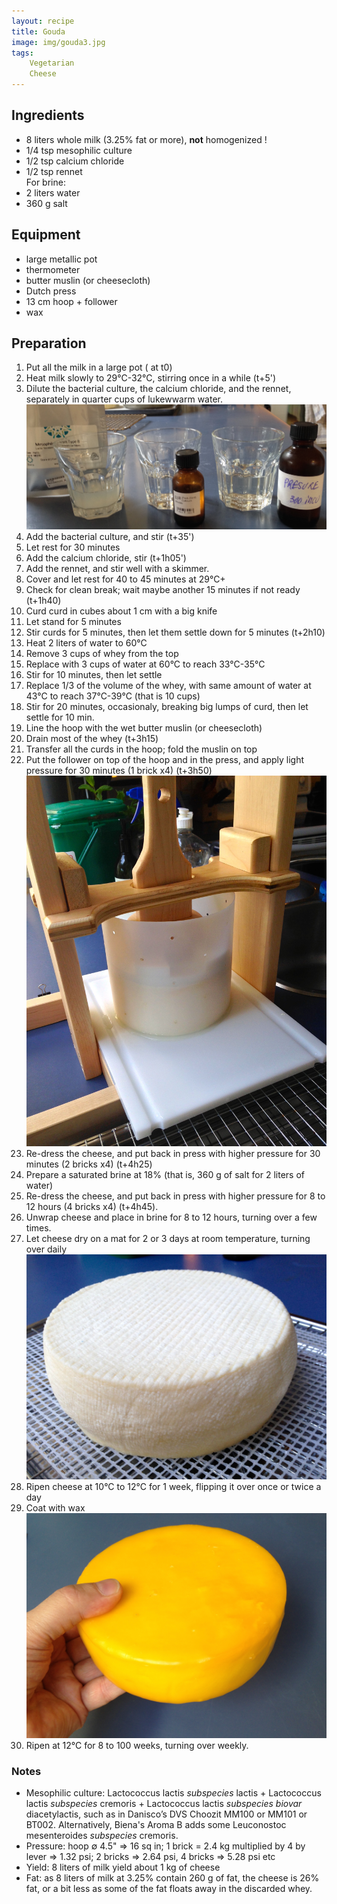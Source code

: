 ```yaml
---
layout: recipe
title: Gouda
image: img/gouda3.jpg  
tags:
    Vegetarian
    Cheese
---
```

## Ingredients
* 8 liters whole milk (3.25% fat or more), __not__ homogenized !
* 1/4 tsp mesophilic culture
* 1/2 tsp calcium chloride
* 1/2 tsp rennet   
For brine:       
* 2 liters water   
* 360 g salt   

## Equipment
* large metallic pot
* thermometer
* butter muslin (or cheesecloth)
* Dutch press
* 13 cm hoop + follower
* wax

## Preparation
1. Put all the milk in a large pot ( at t0)
2. Heat milk slowly to 29°C-32°C, stirring once in a while (t+5')
2. Dilute the bacterial culture, the calcium chloride, and the rennet, separately in quarter cups of lukewwarm water.  
![image](img/gouda4.jpg)   
3. Add the bacterial culture, and stir (t+35')  
3. Let rest for 30 minutes
4. Add the calcium chloride, stir (t+1h05')
5. Add the rennet, and stir well with a skimmer.
6. Cover and let rest for 40 to 45 minutes at 29°C+ 
7. Check for clean break; wait maybe another 15 minutes if not ready (t+1h40)
8. Curd curd in cubes about 1 cm with a big knife
9. Let stand for 5 minutes
9. Stir curds for 5 minutes, then let them settle down for 5 minutes (t+2h10)
10. Heat 2 liters of water to 60°C
11. Remove 3 cups of whey from the top
12. Replace with 3 cups of water at 60°C to reach 33°C-35°C
13. Stir for 10 minutes, then let settle
14. Replace 1/3 of the volume of the whey, with same amount of water at 43°C to reach 37°C-39°C (that is 10 cups)
15. Stir for 20 minutes, occasionaly, breaking big lumps of curd, then let settle for 10 min.
16. Line the hoop with the wet butter muslin (or cheesecloth)
17. Drain most of the whey (t+3h15) 
18. Transfer all the curds in the hoop; fold the muslin on top 
19. Put the follower on top of the hoop and in the press, and apply light pressure for 30 minutes (1 brick x4)  (t+3h50)   
![image](img/gouda2.jpg)  
20. Re-dress the cheese, and put back in press with higher pressure for 30 minutes (2 bricks x4)  (t+4h25)  
21. Prepare a saturated brine at 18% (that is, 360 g of salt for 2 liters of water)   
22. Re-dress the cheese, and put back in press with higher pressure for 8 to 12 hours (4 bricks x4)  (t+4h45).   
22. Unwrap cheese and place in brine for 8 to 12 hours, turning over a few times.  
23. Let cheese dry on a mat for 2 or 3 days at room temperature, turning over daily      
![image](img/gouda3.jpg) 
24. Ripen cheese at 10°C to 12°C for 1 week, flipping it over once or twice a day
25. Coat with wax   
![image](img/gouda1.jpg) 
26. Ripen at 12°C for 8 to 100 weeks, turning over weekly.

### Notes   
* Mesophilic culture: Lactococcus lactis *subspecies* lactis + Lactococcus lactis *subspecies* cremoris + Lactococcus lactis *subspecies biovar* diacetylactis, such as in Danisco’s DVS Choozit MM100 or MM101 or BT002. Alternatively, Biena's Aroma B adds some Leuconostoc mesenteroides *subspecies* cremoris.      
* Pressure: hoop ∅ 4.5" => 16 sq in; 1 brick = 2.4 kg multiplied by 4 by lever => 1.32 psi; 2 bricks => 2.64 psi, 4 bricks => 5.28 psi etc   
* Yield: 8 liters of milk yield about 1 kg of cheese   
* Fat: as 8 liters of milk at 3.25% contain 260 g of fat, the cheese is 26% fat, or a bit less as some of the fat floats away in the discarded whey.   